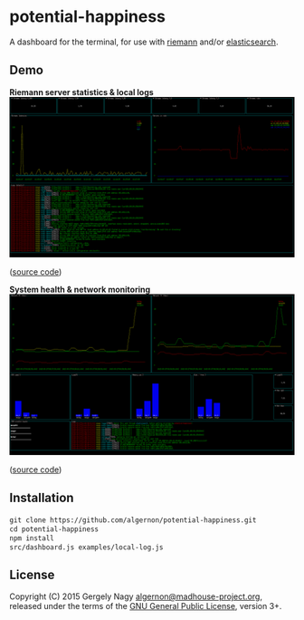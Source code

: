 potential-happiness
===================

A dashboard for the terminal, for use with
[riemann](http://riemann.io/) and/or
[elasticsearch](https://www.elastic.co/products/elasticsearch).

Demo
----

**Riemann server statistics & local logs**
<img src="./docs/screenshots/screenshot-1.png" alt="Screenshot" width="800">

([source code][demo:1:source])

**System health & network monitoring**
<img src="./docs/screenshots/screenshot-2.png" alt="Screenshot" width="800">

([source code][demo:2:source])

 [demo:1:source]: https://raw.githubusercontent.com/algernon/potential-happiness/master/examples/local-log.js
 [demo:2:source]: https://raw.githubusercontent.com/algernon/potential-happiness/master/examples/madhouse-project.org.js

Installation
------------

```shell
git clone https://github.com/algernon/potential-happiness.git
cd potential-happiness
npm install
src/dashboard.js examples/local-log.js
```

License
-------

Copyright (C) 2015 Gergely Nagy <algernon@madhouse-project.org>,
released under the terms of the
[GNU General Public License][gpl], version 3+.

 [gpl]: http://www.gnu.org/licenses/gpl.html
